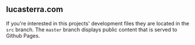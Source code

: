 lucasterra.com
---
If you're interested in this projects' development files they are located in the `src` branch. 
The `master` branch displays public content that is served to Github Pages.
